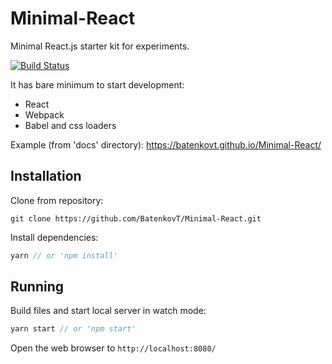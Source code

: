 # Minimal-React
Minimal React.js starter kit for experiments.

[![Build Status](https://travis-ci.org/BatenkovT/Minimal-React.svg?branch=master)](https://travis-ci.org/BatenkovT/Minimal-React)

It has bare minimum to start development:
* React
* Webpack
* Babel and css loaders

Example (from 'docs' directory): 
https://batenkovt.github.io/Minimal-React/

## Installation
Clone from repository:
```
git clone https://github.com/BatenkovT/Minimal-React.git
```
Install dependencies:
```js
yarn // or 'npm install'
```

## Running
Build files and start local server in watch mode:
```js
yarn start // or 'npm start'
```
Open the web browser to `http://localhost:8080/`
